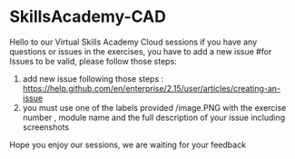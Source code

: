 # SkillsAcademy-CAD
Hello to our Virtual Skills Academy Cloud sessions 
if you have any questions or issues in the exercises, you have to add a new issue 
#for Issues to be valid, please follow those steps:
1. add new issue following those steps : https://help.github.com/en/enterprise/2.15/user/articles/creating-an-issue
2. you must use one of the labels provided /image.PNG with the exercise number , module name and the full description of your issue including screenshots

Hope you enjoy our sessions, we are waiting for your feedback